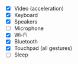  - [x] Video (acceleration)
 - [x] Keyboard
 - [x] Speakers
 - [ ] Microphone
 - [x] Wi-Fi
 - [x] Bluetooth
 - [x] Touchpad (all gestures)
 - [ ] Sleep
